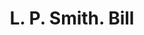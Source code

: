 ---
doi: 10.7916/D8K94KNG
date_other: '1920'
date_other_textual: 1920-1929
form: printed ephemera
genre:
- Invoices
name:
- L. P. Smith
object_in_context_url: https://biggert.cul.columbia.edu/items/view/ave_biggert_00919
subject_hierarchical_geographic:
- Fulton, New York, United States
subject_name:
- L. P. Smith
title: L. P. Smith. Bill
sort_title: L. P. Smith. Bill
call_number: ave_biggert_00919
coordinates:
- 43.316111111111105,-76.41833333333334
pid: ave_biggert_00919
identifiers: ave_biggert_00919
thumbnail: https://derivativo-1.library.columbia.edu/iiif/2/ldpd:345899/full/!256,256/0/native.jpg
permalink: /biggert/ave_biggert_00919/
layout: iiif-image-page
---